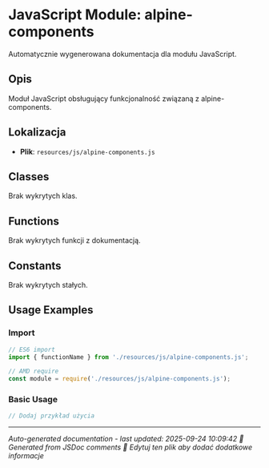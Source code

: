 # JavaScript Module: alpine-components

Automatycznie wygenerowana dokumentacja dla modułu JavaScript.

## Opis
Moduł JavaScript obsługujący funkcjonalność związaną z alpine-components.

## Lokalizacja
- **Plik**: `resources/js/alpine-components.js`




## Classes
Brak wykrytych klas.

## Functions
Brak wykrytych funkcji z dokumentacją.

## Constants
Brak wykrytych stałych.

## Usage Examples

### Import
```javascript
// ES6 import
import { functionName } from './resources/js/alpine-components.js';

// AMD require
const module = require('./resources/js/alpine-components.js');
```

### Basic Usage
```javascript
// Dodaj przykład użycia
```

---
*Auto-generated documentation - last updated: 2025-09-24 10:09:42*
*🤖 Generated from JSDoc comments*
*📝 Edytuj ten plik aby dodać dodatkowe informacje*